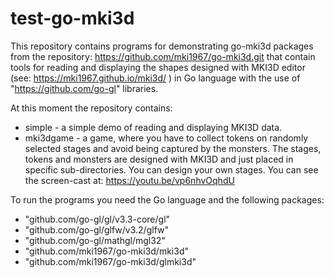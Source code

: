 # test-go-mki3d

This repository contains programs for demonstrating
go-mki3d packages from the repository:
https://github.com/mki1967/go-mki3d.git
that contain tools for reading and displaying the shapes designed with
MKI3D editor (see: https://mki1967.github.io/mki3d/ ) in Go language with the use of
"https://github.com/go-gl" libraries.

At this moment the repository contains:

* simple - a simple demo of reading and displaying  MKI3D data.
* mki3dgame - a game, where you have to collect tokens on randomly selected stages and avoid being captured by the monsters. The stages, tokens and monsters are designed with MKI3D and just placed in specific sub-directories. You can design your own stages. You can see the screen-cast at:  https://youtu.be/vp6nhvOqhdU

To run the programs you need the Go language  and the following packages:

*	"github.com/go-gl/gl/v3.3-core/gl"
*	"github.com/go-gl/glfw/v3.2/glfw"
*	"github.com/go-gl/mathgl/mgl32"
*	"github.com/mki1967/go-mki3d/mki3d"
*	"github.com/mki1967/go-mki3d/glmki3d"





